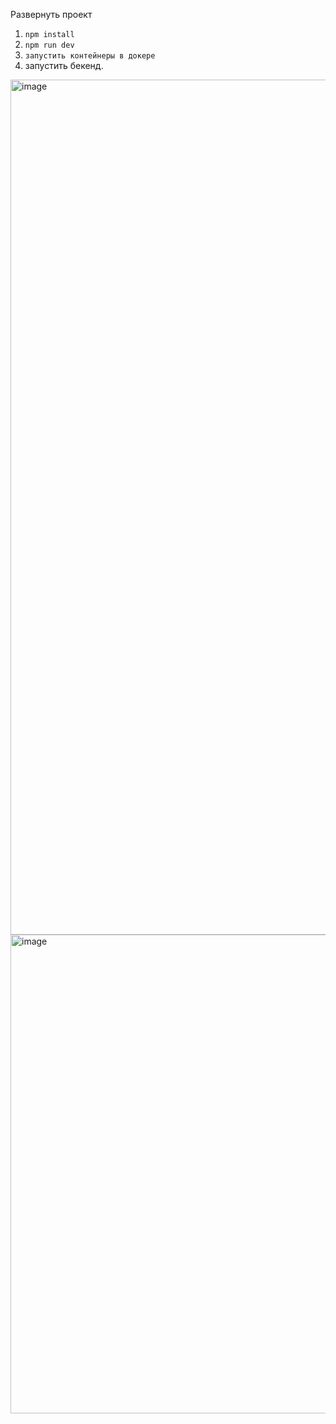 Развернуть проект 
1. `npm install`
2. `npm run dev`
3. `запустить контейнеры в докере`
4. запустить бекенд.


<img width="2548" height="1368" alt="image" src="https://github.com/user-attachments/assets/b3095d60-9209-4458-a162-b3bee0c6a455" />

<img width="700" height="766" alt="image" src="https://github.com/user-attachments/assets/2c15b385-2c87-48f0-b699-91f9349b53a1" />
